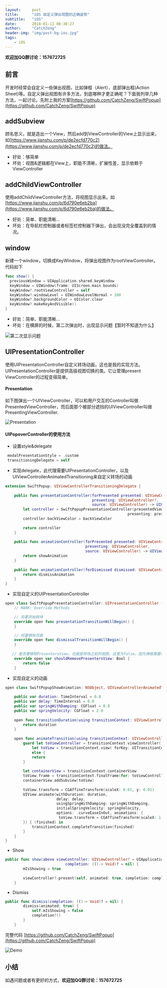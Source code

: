 ```yaml
---
layout:     post
title:      "iOS 自定义弹出视图的正确姿势"
subtitle:   "iOS"
date:       2018-01-11 08:38:27
author:     "CatchZeng"
header-img: "img/post-bg-ios.jpg"
tags:
    - iOS
---
```

<span id="busuanzi_container_page_pv"></span>

**欢迎加QQ群讨论：157672725**

## 前言
开发时经常会自定义一些弹出视图，比如弹框（Alert）、底部弹出框(Action Sheet)等。自定义弹出视图有许多方法，到底哪种才更正确呢？下面我列举几种方法，一起讨论。先附上我的方案[https://github.com/CatchZeng/SwiftPopup](https://github.com/CatchZeng/SwiftPopup)

## addSubview
顾名思义，就是造出一个View，然后add到ViewController的View上显示出来，如[https://www.jianshu.com/p/de2ecfd770c2](https://www.jianshu.com/p/de2ecfd770c2)的做法。
* 好处：够简单
* 坏处：视图&逻辑都在View上，职能不清晰，扩展性差，显示依赖于ViewController

## addChildViewController
使用addChildViewController方法，将视图显示出来。如[https://www.jianshu.com/p/6d790e6eb2ba](https://www.jianshu.com/p/6d790e6eb2ba)的做法。
* 好处：简单、职能清晰...
* 坏处：在导航栏控制器或者标签栏控制器下弹出，会出现没完全覆盖到的情况。

## window
新建一个window，切换成KeyWindow，将弹出视图作为rootViewController。代码如下

``` swift
func show() {
  previousWindow = UIApplication.shared.keyWindow
  keyWindow = UIWindow(frame: UIScreen.main.bounds)
  keyWindow?.rootViewController = self
  keyWindow?.windowLevel = UIWindowLevelNormal + 100
  keyWindow?.backgroundColor = UIColor.clear
  keyWindow?.makeKeyAndVisible()
}
```
* 好处：简单、职能清晰...
* 坏处：在横屏的时候，第二次弹出时，出现显示问题【暂时不知道为什么】

![第二次显示问题](http://upload-images.jianshu.io/upload_images/943491-1211c59a06555b49.gif?imageMogr2/auto-orient/strip%7CimageView2/2/w/1240)

## UIPresentationController
使用UIPresentationController自定义转场动画，这也是我的实现方法。
UIPresentationController是提供高级视图切换的类。它让管理present ViewController的过程变得简单。

#### Presentation
如下图弹出一个UIViewController，可以和用户交互的Controller叫做PresentedViewController，而后面那个被部分遮挡的UIViewController叫做PresentingViewController.

![Presentation](http://upload-images.jianshu.io/upload_images/943491-bc6b9c4ea47bd482.png?imageMogr2/auto-orient/strip%7CimageView2/2/w/1240)

#### UIPopoverController的使用方法

* 设置style&delegate

```swift
 modalPresentationStyle = .custom
 transitioningDelegate = self
```

* 实现delegate，此代理需要UIPresentationController，以及UIViewControllerAnimatedTransitioning来自定义转场的动画

```swift
extension SwiftPopup: UIViewControllerTransitioningDelegate {
    
    public func presentationController(forPresented presented: UIViewController,
                                       presenting: UIViewController?,
                                       source: UIViewController) -> UIPresentationController? {
        let controller = SwiftPopupPresentationController(presentedViewController: presented,
                                                       presenting: presenting)
        controller.backViewColor = backViewColor
        
        return controller
    }
    
    public func animationController(forPresented presented: UIViewController,
                                    presenting: UIViewController,
                                    source: UIViewController) -> UIViewControllerAnimatedTransitioning? {
        return showAnimation
    }
    
    public func animationController(forDismissed dismissed: UIViewController) -> UIViewControllerAnimatedTransitioning? {
        return dismissAnimation
    }
}
```

*  实现自定义的UIPresentationController

```swift
open class SwiftPopupPresentationController: UIPresentationController {
    // MARK: Override Methods 

    // 将要开始转场
    override open func presentationTransitionWillBegin() {
    }

    // 将要移除页面
    override open func dismissalTransitionWillBegin() {
    }
    
   // 是否要移除PresentersView，也就是转场之前的视图，这里为false，因为弹框需要看到之前的视图
    override open var shouldRemovePresentersView: Bool {
        return false
    }
```

*  实现自定义的动画

```swift
open class SwiftPopupShowAnimation: NSObject, UIViewControllerAnimatedTransitioning {
    
    public var duration: TimeInterval = 0.8
    public var delay: TimeInterval = 0.0
    public var springWithDamping: CGFloat = 0.8
    public var springVelocity: CGFloat = 2.0
    
    open func transitionDuration(using transitionContext: UIViewControllerContextTransitioning?) -> TimeInterval {
        return duration
    }
    
    open func animateTransition(using transitionContext: UIViewControllerContextTransitioning) {
        guard let toViewController = transitionContext.viewController( forKey: UITransitionContextViewControllerKey.to),
            let toView = transitionContext.view( forKey: UITransitionContextViewKey.to)
            else {
            return
        }
        
        let containerView = transitionContext.containerView
        toView.frame = transitionContext.finalFrame(for: toViewController)
        containerView.addSubview(toView)
        
        toView.transform = CGAffineTransform(scaleX: 0.01, y: 0.01)
        UIView.animate(withDuration: duration,
                       delay: delay,
                       usingSpringWithDamping: springWithDamping,
                       initialSpringVelocity: springVelocity,
                       options: .curveEaseInOut, animations: {
                        toView.transform = CGAffineTransform(scaleX: 1.0, y: 1.0)
        }) { (finished) in
            transitionContext.completeTransition(finished)
        }
    }
}
```

*  Show

```swift
public func show(above viewController: UIViewController? = UIApplication.shared.keyWindow?.rootViewController,
                           completion: (()-> Void)? = nil) {
        mIsShowing = true
        
        viewController?.present(self, animated: true, completion: completion)
    }
```

* Dismiss

```swift
public func dismiss(completion: (()-> Void)? = nil) {
        dismiss(animated: true) {
            self.mIsShowing = false
            completion?()
        }
    }
```

完整代码 [https://github.com/CatchZeng/SwiftPopup](https://github.com/CatchZeng/SwiftPopup)

![Demo](http://upload-images.jianshu.io/upload_images/943491-4b0dfb03164525fa.gif?imageMogr2/auto-orient/strip%7CimageView2/2/w/1240)


## 小结
如遇问题或者有更好的方式，**欢迎加QQ群讨论：157672725**